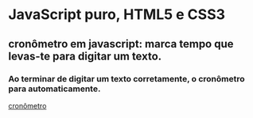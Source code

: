 # JavaScript puro, HTML5 e CSS3
## cronômetro em javascript: marca tempo que levas-te para digitar um texto.
### Ao terminar de digitar um texto corretamente, o cronômetro para automaticamente.
[cronômetro](https://github.com/mariocesar33/Teste-sua-velocidade-em-digitar/blob/master/2.jpg)
